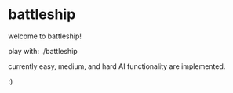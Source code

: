 # battleship      

welcome to battleship!

play with: ./battleship

currently easy, medium, and hard AI functionality are implemented. 

:)

